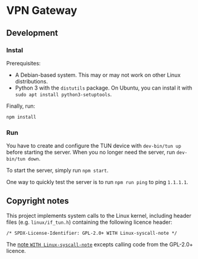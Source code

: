 # VPN Gateway

## Development

### Instal

Prerequisites:

- A Debian-based system. This may or may not work on other Linux distributions.
- Python 3 with the `distutils` package. On Ubuntu, you can instal it with `sudo apt install python3-setuptools`.

Finally, run:

```bash
npm install
```

### Run

You have to create and configure the TUN device with `dev-bin/tun up` before starting the server.
When you no longer need the server, run `dev-bin/tun down`.

To start the server, simply run `npm start`.

One way to quickly test the server is to run `npm run ping` to ping `1.1.1.1`.

## Copyright notes

This project implements system calls to the Linux kernel,
including header files (e.g. `linux/if_tun.h`) containing the following licence header:

```
/* SPDX-License-Identifier: GPL-2.0+ WITH Linux-syscall-note */
```

The [note `WITH Linux-syscall-note`](https://spdx.org/licenses/Linux-syscall-note.html) excepts calling code from the GPL-2.0+ licence.
